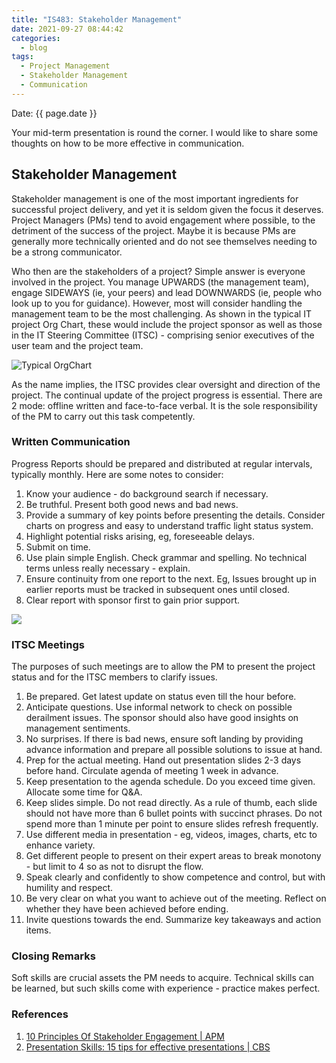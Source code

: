 ```yaml
---
title: "IS483: Stakeholder Management"
date: 2021-09-27 08:44:42
categories:
  - blog
tags:
  - Project Management
  - Stakeholder Management
  - Communication
---
```


Date: {{ page.date }}

Your mid-term presentation is round the corner. I would like to share some thoughts on how to be more effective in communication.

## Stakeholder Management

Stakeholder management is one of the most important ingredients for successful project delivery, and yet it is seldom given the focus it deserves. Project Managers (PMs) tend to avoid engagement where possible, to the detriment of the success of the project. Maybe it is because PMs are generally more technically oriented and do not see themselves needing to be a strong communicator.

Who then are the stakeholders of a project? Simple answer is everyone involved in the project. You manage UPWARDS (the management team), engage SIDEWAYS (ie, your peers) and lead DOWNWARDS (ie, people who look up to you for guidance). However, most will consider handling the management team to be the most challenging. As shown in the typical IT project Org Chart, these would include the project sponsor as well as those in the IT Steering Committee (ITSC) - comprising senior executives of the user team and the project team.


![Typical OrgChart](https://image.slidesharecdn.com/standardorgchartroledescriptions-111022002957-phpapp01/95/standard-org-chart-role-descriptions-2-728.jpg?cb=1319243430)


As the name implies, the ITSC provides clear oversight and direction of the project. The continual update of the project progress is essential. There are 2 mode: offline written and face-to-face verbal. It is the sole responsibility of the PM to carry out this task competently.

### Written Communication

Progress Reports should be prepared and distributed at regular intervals, typically monthly. Here are some notes to consider:

1. Know your audience - do background search if necessary.
2. Be truthful. Present both good news and bad news.
3. Provide a summary of key points before presenting the details. Consider charts on progress and easy to understand traffic light status system.
4. Highlight potential risks arising, eg, foreseeable delays.
5. Submit on time.
6. Use plain simple English. Check grammar and spelling. No technical terms unless really necessary - explain.
7. Ensure continuity from one report to the next. Eg, Issues brought up in earlier reports must be tracked in subsequent ones until closed.
8. Clear report with sponsor first to gain prior support.

![](https://blog.infodiagram.com/wp-content/uploads/2020/01/traffic_light_1-825x465.png)

### ITSC Meetings

The purposes of such meetings are to allow the PM to present the project status and for the ITSC members to clarify issues.

1. Be prepared. Get latest update on status even till the hour before.
2. Anticipate questions. Use informal network to check on possible derailment issues. The sponsor should also have good insights on management sentiments.
3. No surprises. If there is bad news, ensure soft landing by providing advance information and prepare all possible solutions to issue at hand.
4. Prep for the actual meeting. Hand out presentation slides 2-3 days before hand. Circulate agenda of meeting 1 week in advance.
5. Keep presentation to the agenda schedule. Do you exceed time given. Allocate some time for Q&A.
6. Keep slides simple. Do not read directly. As a rule of thumb, each slide should not have more than 6 bullet points with succinct phrases. Do not spend more than 1 minute per point to ensure slides refresh frequently.
7. Use different media in presentation - eg, videos, images, charts, etc to enhance variety.
8. Get different people to present on their expert areas to break monotony - but limit to 4 so as not to disrupt the flow.
9. Speak clearly and confidently to show competence and control, but with humility and respect.
10. Be very clear on what you want to achieve out of the meeting. Reflect on whether they have been achieved before ending.
11. Invite questions towards the end. Summarize key takeaways and action items.

### Closing Remarks

Soft skills are crucial assets the PM needs to acquire. Technical skills can be learned, but such skills come with experience - practice makes perfect.

### References

1. [10 Principles Of Stakeholder Engagement | APM](https://www.apm.org.uk/resources/find-a-resource/stakeholder-engagement/key-principles/)
2. [Presentation Skills: 15 tips for effective presentations | CBS](https://www.cbs.de/en/blog/15-effective-presentation-tips-to-improve-presentation-skills/)

